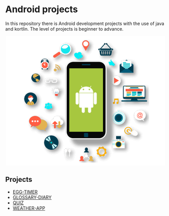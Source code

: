 # Android projects

In this repository there is Android development projects with the use of java and kortlin.
The level of projects is beginner to advance. 

<p align="center">
  <img src="bg.png">
</p>
  
## Projects

 - [EGG-TIMER](https://github.com/aditya-2703/ANDROID_PROJECTS/tree/main/EGG-TIMER)
 - [GLOSSARY-DIARY](https://github.com/aditya-2703/ANDROID_PROJECTS/tree/main/GLOSSARY-DIARY)
 - [QUIZ](https://github.com/aditya-2703/ANDROID_PROJECTS/tree/main/QUIZ)
 - [WEATHER-APP](https://github.com/aditya-2703/ANDROID_PROJECTS/tree/main/WEATHER-APP)

  
